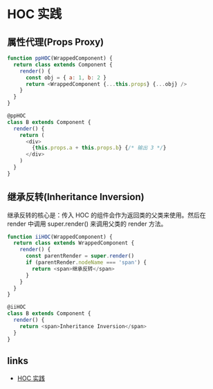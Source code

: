 # HOC 实践

## 属性代理(Props Proxy)

```js
function ppHOC(WrappedComponent) {
  return class extends Component {
    render() {
      const obj = { a: 1, b: 2 }
      return <WrappedComponent {...this.props} {...obj} />
    }
  }
}

@ppHOC
class B extends Component {
  render() {
    return (
      <div>
        {this.props.a + this.props.b} {/* 输出 3 */}
      </div>
    )
  }
}
```

## 继承反转(Inheritance Inversion)

继承反转的核心是：传入 HOC 的组件会作为返回类的父类来使用。然后在 render 中调用 super.render() 来调用父类的 render 方法。

```js
function iiHOC(WrappedComponent) {
  return class extends WrappedComponent {
    render() {
      const parentRender = super.render()
      if (parentRender.nodeName === 'span') {
        return <span>继承反转</span>
      }
    }
  }
}

@iiHOC
class B extends Component {
  render() {
    return <span>Inheritance Inversion</span>
  }
}
```

## links

- [HOC 实践](https://juejin.im/post/5b837692f265da434015865a#heading-4)

